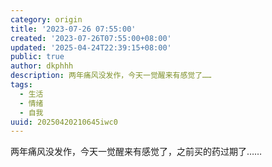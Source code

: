 ```yaml
---
category: origin
title: '2023-07-26 07:55:00'
created: '2023-07-26T07:55:00+08:00'
updated: '2025-04-24T22:39:15+08:00'
public: true
author: dkphhh
description: 两年痛风没发作，今天一觉醒来有感觉了……
tags:
  - 生活
  - 情绪
  - 自我
uuid: 20250420210645iwc0
---
```


两年痛风没发作，今天一觉醒来有感觉了，之前买的药过期了……
